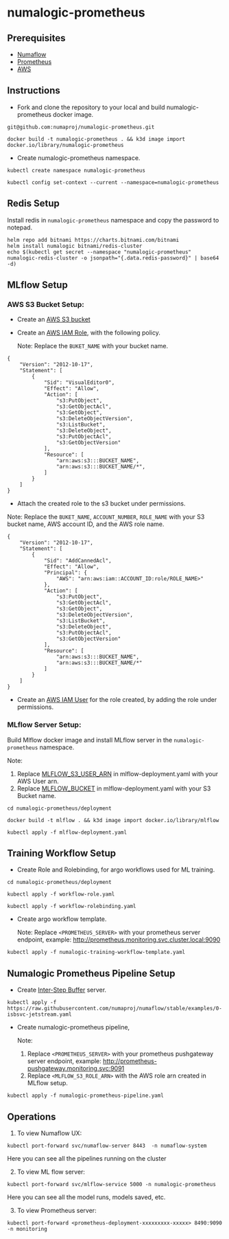 # numalogic-prometheus

## Prerequisites
- [Numaflow](https://numaflow.numaproj.io/quick-start/#installation)
- [Prometheus](https://prometheus.io/docs/prometheus/latest/getting_started/)
- [AWS](https://aws.amazon.com/)

## Instructions

- Fork and clone the repository to your local and build numalogic-prometheus docker image.

```shell
git@github.com:numaproj/numalogic-prometheus.git

docker build -t numalogic-prometheus . && k3d image import docker.io/library/numalogic-prometheus
```

- Create numalogic-prometheus namespace.
```shell
kubectl create namespace numalogic-prometheus

kubectl config set-context --current --namespace=numalogic-prometheus
```


## Redis Setup
Install redis in `numalogic-prometheus` namespace and copy the password to notepad.

```shell
helm repo add bitnami https://charts.bitnami.com/bitnami
helm install numalogic bitnami/redis-cluster
echo $(kubectl get secret --namespace "numalogic-prometheus" numalogic-redis-cluster -o jsonpath="{.data.redis-password}" | base64 -d)
```

## MLflow Setup

### AWS S3 Bucket Setup:
- Create an [AWS S3 bucket](https://docs.aws.amazon.com/AmazonS3/latest/userguide/create-bucket-overview.html)
- Create an [AWS IAM Role](https://docs.aws.amazon.com/IAM/latest/UserGuide/id_roles_create.html), with the following policy. 
 
  Note: Replace the `BUKET_NAME` with your bucket name.
```shell
{
    "Version": "2012-10-17",
    "Statement": [
        {
            "Sid": "VisualEditor0",
            "Effect": "Allow",
            "Action": [
                "s3:PutObject",
                "s3:GetObjectAcl",
                "s3:GetObject",
                "s3:DeleteObjectVersion",
                "s3:ListBucket",
                "s3:DeleteObject",
                "s3:PutObjectAcl",
                "s3:GetObjectVersion"
            ],
            "Resource": [
                "arn:aws:s3:::BUCKET_NAME",
                "arn:aws:s3:::BUCKET_NAME/*",
            ]
        }
    ]
}
```
- Attach the created role to the s3 bucket under permissions.

Note: Replace the `BUKET_NAME`, `ACCOUNT_NUMBER`, `ROLE_NAME` with your S3 bucket name, AWS account ID, and the AWS role name.
```shell
{
    "Version": "2012-10-17",
    "Statement": [
        {
            "Sid": "AddCannedAcl",
            "Effect": "Allow",
            "Principal": {
                "AWS": "arn:aws:iam::ACCOUNT_ID:role/ROLE_NAME>"
            },
            "Action": [
                "s3:PutObject",
                "s3:GetObjectAcl",
                "s3:GetObject",
                "s3:DeleteObjectVersion",
                "s3:ListBucket",
                "s3:DeleteObject",
                "s3:PutObjectAcl",
                "s3:GetObjectVersion"
            ],
            "Resource": [
                "arn:aws:s3:::BUCKET_NAME",
                "arn:aws:s3:::BUCKET_NAME/*"
            ]
        }
    ]
}
```
- Create an [AWS IAM User](https://docs.aws.amazon.com/IAM/latest/UserGuide/id_users_create.html#id_users_create_console) for the role created, by adding the role under permissions.

### MLflow Server Setup:
Build Mlflow docker image and install MLflow server in the `numalogic-prometheus` namespace.

Note: 
 1. Replace [MLFLOW_S3_USER_ARN](https://github.com/numaproj/numalogic-prometheus/blob/main/deployment/mlflow-deployment.yaml#L14) in mlflow-deployment.yaml with your AWS User arn. 
 2. Replace [MLFLOW_BUCKET](https://github.com/numaproj/numalogic-prometheus/blob/main/deployment/mlflow-deployment.yaml#L28) in mlflow-deployment.yaml with your S3 Bucket name.
    
```shell
cd numalogic-prometheus/deployment

docker build -t mlflow . && k3d image import docker.io/library/mlflow

kubectl apply -f mlflow-deployment.yaml
```

## Training Workflow Setup
- Create Role and Rolebinding, for argo workflows used for ML training.
```
cd numalogic-prometheus/deployment

kubectl apply -f workflow-role.yaml

kubectl apply -f workflow-rolebinding.yaml
```

- Create argo workflow template. 
   
  Note: Replace `<PROMETHEUS_SERVER>` with your prometheus server endpoint, example: http://prometheus.monitoring.svc.cluster.local:9090
```
kubectl apply -f numalogic-training-workflow-template.yaml
```

## Numalogic Prometheus Pipeline Setup

- Create [Inter-Step Buffer](https://numaflow.numaproj.io/inter-step-buffer/) server.
```shell
kubectl apply -f https://raw.githubusercontent.com/numaproj/numaflow/stable/examples/0-isbsvc-jetstream.yaml
```

- Create numalogic-prometheus pipeline, 
   
    Note: 
    1. Replace `<PROMETHEUS_SERVER>` with your prometheus pushgateway server endpoint, example: http://prometheus-pushgateway.monitoring.svc:9091
    2. Replace `<MLFLOW_S3_ROLE_ARN>` with the AWS role arn created in MLflow setup.
```
kubectl apply -f numalogic-prometheus-pipeline.yaml
```


## Operations

1. To view Numaflow UX:
```
kubectl port-forward svc/numaflow-server 8443  -n numaflow-system
```

Here you can see all the pipelines running on the cluster

2. To view ML flow server:
```
kubectl port-forward svc/mlflow-service 5000 -n numalogic-prometheus
```

Here you can see all the model runs, models saved, etc.

3. To view Prometheus server:
```
kubectl port-forward <prometheus-deployment-xxxxxxxxx-xxxxx> 8490:9090 -n monitoring
```



